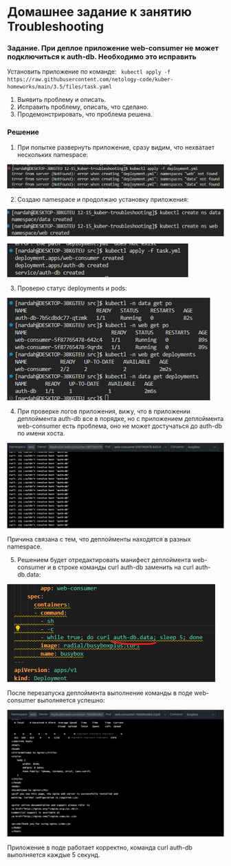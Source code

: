 # Домашнее задание к занятию Troubleshooting

### Задание. При деплое приложение web-consumer не может подключиться к auth-db. Необходимо это исправить
Установить приложение по команде:
    ``` 
    kubectl apply -f https://raw.githubusercontent.com/netology-code/kuber-homeworks/main/3.5/files/task.yaml
    ```
  1. Выявить проблему и описать.
  2. Исправить проблему, описать, что сделано.
  3. Продемонстрировать, что проблема решена.

### Решение

1. При попытке развернуть приложение, сразу видим, что нехватает нескольких namespace:

![Image alt](https://github.com/gemeral68/devops_netology/blob/main/micros-homeworks/12-15_kuber-troubleshooting/img/1.png)

2. Создаю namespace и продолжаю установку приложения:

![Image alt](https://github.com/gemeral68/devops_netology/blob/main/micros-homeworks/12-15_kuber-troubleshooting/img/2.png)

![Image alt](https://github.com/gemeral68/devops_netology/blob/main/micros-homeworks/12-15_kuber-troubleshooting/img/3.png)

3. Проверю статус deployments и pods:

![Image alt](https://github.com/gemeral68/devops_netology/blob/main/micros-homeworks/12-15_kuber-troubleshooting/img/4.png) 

4. При проверке логов приложения, вижу, что в приложении деплоймента auth-db все в порядке, но с приложением деплоймента web-consumer есть проблема, оно не может достучаться до auth-db по имени хоста.

![Image alt](https://github.com/gemeral68/devops_netology/blob/main/micros-homeworks/12-15_kuber-troubleshooting/img/5.png) 

Причина связана с тем, что деплойменты находятся в разных namespace.

5. Решением будет отредактировать манифест деплоймента web-consumer и в строке команды curl auth-db заменить на curl auth-db.data:

![Image alt](https://github.com/gemeral68/devops_netology/blob/main/micros-homeworks/12-15_kuber-troubleshooting/img/6.png) 

После перезапуска деплоймента выполнение команды в поде web-consumer выполняется успешно:

![Image alt](https://github.com/gemeral68/devops_netology/blob/main/micros-homeworks/12-15_kuber-troubleshooting/img/7.png) 

Приложение в поде работает корректно, команда curl auth-db выполняется каждые 5 секунд.